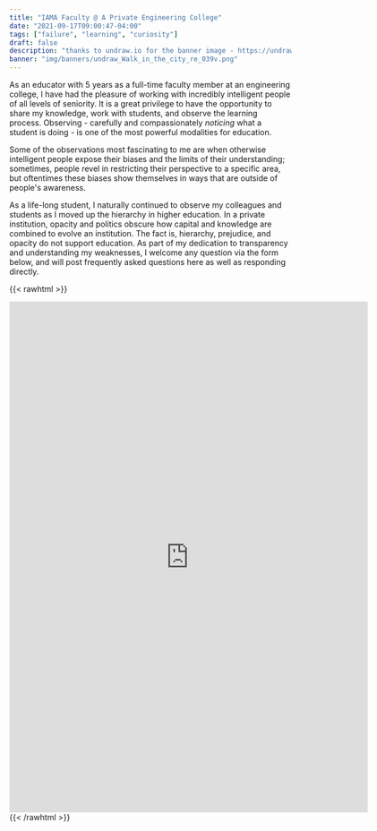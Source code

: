 ```yaml
---
title: "IAMA Faculty @ A Private Engineering College"
date: "2021-09-17T09:00:47-04:00"
tags: ["failure", "learning", "curiosity"]
draft: false
description: "thanks to undraw.io for the banner image - https://undraw.co/illustrations"
banner: "img/banners/undraw_Walk_in_the_city_re_039v.png"
---
```


As an educator with 5 years as a full-time faculty member at an engineering college, I have had the pleasure of working with incredibly intelligent people of all levels of seniority.
It is a great privilege to have the opportunity to share my knowledge, work with students, and observe the learning process.
Observing - carefully and compassionately _noticing_ what a student is doing - is one of the most powerful modalities for education.

Some of the observations most fascinating to me are when otherwise intelligent people expose their biases and the limits of their understanding; sometimes, people revel in restricting their perspective to a specific area, but oftentimes these biases show themselves in ways that are outside of people's awareness.

As a life-long student, I naturally continued to observe my colleagues and students as I moved up the hierarchy in higher education. In a private institution, opacity and politics obscure how capital and knowledge are combined to evolve an institution. The fact is, hierarchy, prejudice, and opacity do not support education. As part of my dedication to transparency and understanding my weaknesses, I welcome any question via the form below, and will post frequently asked questions here as well as responding directly.

{{< rawhtml >}}
<iframe src="https://docs.google.com/forms/d/e/1FAIpQLSdzraPNm6jVfJWyAdRXyibVrIGqZKEyORQhHBxxemny5jvpMQ/viewform?embedded=true" width="640" height="913" frameborder="0" marginheight="0" marginwidth="0">Loading…</iframe>
{{< /rawhtml >}}
<!-- https://docs.google.com/forms/d/1Yam6HiFqcqw6Rn9G9LuT7oPXvkDzdOrCnYk18-54T-k/edit -->
